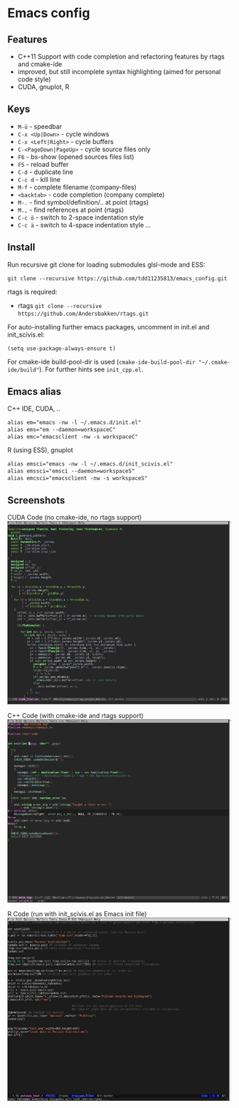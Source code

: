 # Emacs config

## Features
- C++11 Support with code completion and refactoring features by rtags and cmake-ide
- improved, but still incomplete syntax highlighting (aimed for personal code style)
- CUDA, gnuplot, R

## Keys
- `M-ü` - speedbar
- `C-x <Up|Down>` - cycle windows
- `C-x <Left|Right>` - cycle buffers
- `C-<PageDown|PageUp>` - cycle source files only
- `F6` - bs-show (opened sources files list)
- `F5` - reload buffer
- `C-d` - duplicate line
- `C-c d` - kill line
- `M-f` - complete filename (company-files)
- `<backtab>` - code completion (company complete)
- `M-.` - find symbol/definition/.. at point (rtags)
- `M.,` - find references at point (rtags)
- `C-c ö` - switch to 2-space indentation style
- `C-c ä` - switch to 4-space indentation style
...

## Install
Run recursive git clone for loading submodules glsl-mode and ESS:
```
git clone --recursive https://github.com/tdd11235813/emacs_config.git
```
rtags is required:
- rtags `git clone --recursive https://github.com/Andersbakken/rtags.git`

For auto-installing further emacs packages, uncomment in init.el and init_scivis.el:
```
(setq use-package-always-ensure t)
```
For cmake-ide build-pool-dir is used (`cmake-ide-build-pool-dir "~/.cmake-ide/build"`).
For further hints see `init_cpp.el`.

## Emacs alias
C++ IDE, CUDA, ..
```
alias em="emacs -nw -l ~/.emacs.d/init.el"
alias ems="em --daemon=workspaceC"                                                                                                        
alias emc="emacsclient -nw -s workspaceC"
```
R (using ESS), gnuplot
```
alias emsci="emacs -nw -l ~/.emacs.d/init_scivis.el"
alias emssci="emsci --daemon=workspaceS"                                                                                                  
alias emcsci="emacsclient -nw -s workspaceS"
```

## Screenshots

CUDA Code (no cmake-ide, no rtags support)
![Screenshot Emacs with CUDA Code](/images/screenshot.jpg)

C++ Code (with cmake-ide and rtags support)
![Screenshot Emacs with C++ Code](/images/screenshot01.jpg)

R Code (run with init_scivis.el as Emacs init file)
![Screenshot Emacs with R Code](/images/screenshot02.jpg)
